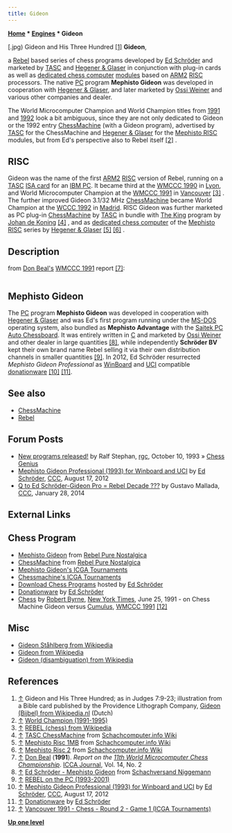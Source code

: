```yaml
---
title: Gideon
---
```

**[Home](Home "Home") * [Engines](Engines "Engines") * Gideon**

\[.jpg) Gideon and His Three Hundred <a id="cite-note-1" href="#cite-ref-1">[1]</a>
**Gideon**,

a [Rebel](Rebel "Rebel") based series of chess programs developed by [Ed Schröder](Ed_Schroder "Ed Schroder") and marketed by [TASC](TASC "TASC") and [Hegener & Glaser](Hegener_%26_Glaser "Hegener & Glaser") in conjunction with plug-in cards as well as [dedicated chess computer](Dedicated_Chess_Computers "Dedicated Chess Computers") [modules](Module "Module") based on [ARM2](ARM2 "ARM2") [RISC](https://en.wikipedia.org/wiki/Reduced_instruction_set_computing) processors. The native [PC](IBM_PC "IBM PC") program **Mephisto Gideon** was developed in cooperation with [Hegener & Glaser](Hegener_%26_Glaser "Hegener & Glaser"), and later marketed by [Ossi Weiner](Ossi_Weiner "Ossi Weiner") and various other companies and dealer.

The World Microcomputer Champion and World Champion titles from [1991](WMCCC_1991 "WMCCC 1991") and [1992](WCCC_1992 "WCCC 1992") look a bit ambiguous, since they are not only dedicated to Gideon or the 1992 entry [ChessMachine](ChessMachine "ChessMachine") (with a Gideon program), advertised by [TASC](TASC "TASC") for the ChessMachine and [Hegener & Glaser](Hegener_%26_Glaser "Hegener & Glaser") for the [Mephisto RISC](Mephisto_RISC "Mephisto RISC") modules, but from Ed's perspective also to Rebel itself <a id="cite-note-2" href="#cite-ref-2">[2]</a> .

## RISC

Gideon was the name of the first [ARM2](ARM2 "ARM2") [RISC](https://en.wikipedia.org/wiki/Reduced_instruction_set_computing) version of Rebel, running on a [TASC](TASC "TASC") [ISA card](https://en.wikipedia.org/wiki/ISA_bus) for an [IBM PC](IBM_PC "IBM PC"). It became third at the [WMCCC 1990](WMCCC_1990 "WMCCC 1990") in [Lyon](https://en.wikipedia.org/wiki/Lyon), and World Microcomputer Champion at the [WMCCC 1991](WMCCC_1991 "WMCCC 1991") in [Vancouver](https://en.wikipedia.org/wiki/Vancouver) <a id="cite-note-3" href="#cite-ref-3">[3]</a> . The further improved Gideon 3.1/32 MHz [ChessMachine](ChessMachine "ChessMachine") became World Champion at the [WCCC 1992](WCCC_1992 "WCCC 1992") in [Madrid](https://en.wikipedia.org/wiki/Madrid). RISC Gideon was further marketed as PC plug-in [ChessMachine](ChessMachine "ChessMachine") by [TASC](TASC "TASC") in bundle with [The King](The_King "The King") program by [Johan de Koning](Johan_de_Koning "Johan de Koning") <a id="cite-note-4" href="#cite-ref-4">[4]</a> , and as [dedicated chess computer](Dedicated_Chess_Computers "Dedicated Chess Computers") of the [Mephisto RISC](Mephisto_RISC "Mephisto RISC") series by [Hegener & Glaser](Hegener_%26_Glaser "Hegener & Glaser") <a id="cite-note-5" href="#cite-ref-5">[5]</a> <a id="cite-note-6" href="#cite-ref-6">[6]</a> .

## Description

from [Don Beal's](Don_Beal "Don Beal") [WMCCC 1991](WMCCC_1991 "WMCCC 1991") report <a id="cite-note-7" href="#cite-ref-7">[7]</a>:

```C++Written by Ed Schröder (programmer) and [Jan Louwman](Jan_Louwman "Jan Louwman") (a strong chess-player and designer of the [opening book](Opening_Book "Opening Book")), both previously known over many years for their [Rebel](Rebel "Rebel") program that run on [6502](6502 "6502") pocessors, Gideon is a new program for the ARM-2 RISC CPU and has taken 1.5 years (4000 man-hours) to develop. The evaluation function is complex, incorporating much chess knowledge, and positional scores can range up 1.5 times a Pawn. Gideon includes specialized knowledge for many types of endgame (defined to be when material < 26) such as rook-and-pawn endings. The search techniques include [iterative deepening](Iterative_Deepening "Iterative Deepening"), [check extensions](Check_Extensions "Check Extensions") and [singular extensions](Singular_Extensions "Singular Extensions"). [Moves](Moves "Moves") are [generated](Move_Generation "Move Generation") one-at-a-time, rather than all-and-sort. 

```

## Mephisto Gideon

The [PC](IBM_PC "IBM PC") program **Mephisto Gideon** was developed in cooperation with [Hegener & Glaser](Hegener_%26_Glaser "Hegener & Glaser") and was Ed's first program running under the [MS-DOS](MS-DOS "MS-DOS") operating system, also bundled as **Mephisto Advantage** with the [Saitek PC Auto Chessboard](Saitek_PC_Auto_Chessboard "Saitek PC Auto Chessboard"). It was entirely written in [C](C "C") and marketed by [Ossi Weiner](Ossi_Weiner "Ossi Weiner") and other dealer in large quantities <a id="cite-note-8" href="#cite-ref-8">[8]</a>, while independently **Schröder BV** kept their own brand name Rebel selling it via their own distribution channels in smaller quantities <a id="cite-note-9" href="#cite-ref-9">[9]</a>. In 2012, Ed Schröder resurrected *Mephisto Gideon Professional* as [WinBoard](WinBoard "WinBoard") and [UCI](UCI "UCI") compatible [donationware](https://en.wikipedia.org/wiki/Donationware) <a id="cite-note-10" href="#cite-ref-10">[10]</a> <a id="cite-note-11" href="#cite-ref-11">[11]</a>.

## See also

- [ChessMachine](ChessMachine "ChessMachine")
- [Rebel](Rebel "Rebel")

## Forum Posts

- [New programs released!](https://groups.google.com/d/msg/rec.games.chess/05obi896BnI/eVqo4QvNqF4J) by Ralf Stephan, [rgc](Computer_Chess_Forums "Computer Chess Forums"), October 10, 1993 » [Chess Genius](Chess_Genius "Chess Genius")
- [Mephisto Gideon Professional (1993) for Winboard and UCI](http://www.talkchess.com/forum/viewtopic.php?t=44819) by [Ed Schröder](Ed_Schroder "Ed Schroder"), [CCC](CCC "CCC"), August 17, 2012
- [Q to Ed Schröder-Gideon Pro = Rebel Decade ???](http://www.talkchess.com/forum/viewtopic.php?t=51081) by Gustavo Mallada, [CCC](CCC "CCC"), January 28, 2014

## External Links

## Chess Program

- [Mephisto Gideon](http://rebel13.nl/dos/mephisto%20gideon.html) from [Rebel Pure Nostalgica](http://rebel13.nl/index.html)
- [ChessMachine](http://rebel13.nl/dedicated/chessmachine.html) from [Rebel Pure Nostalgica](http://rebel13.nl/index.html)
- [Mephisto Gideon's ICGA Tournaments](https://www.game-ai-forum.org/icga-tournaments/program.php?id=222)
- [Chessmachine's ICGA Tournaments](https://www.game-ai-forum.org/icga-tournaments/program.php?id=224)
- [Download Chess Programs](http://www.top-5000.nl/cp.htm) hosted by [Ed Schröder](Ed_Schroder "Ed Schroder")
- [Donationware](http://www.top-5000.nl/donationware.htm) by [Ed Schröder](Ed_Schroder "Ed Schroder")
- [Chess](http://query.nytimes.com/gst/fullpage.html?res=9D0CE5DB103BF936A15755C0A967958260) by [Robert Byrne](https://en.wikipedia.org/wiki/Robert_Byrne), [New York Times](https://en.wikipedia.org/wiki/The_New_York_Times), June 25, 1991 - on Chess Machine Gideon versus [Cumulus](Cumulus "Cumulus"), [WMCCC 1991](WMCCC_1991 "WMCCC 1991") <a id="cite-note-12" href="#cite-ref-12">[12]</a>

## Misc

- [Gideon Ståhlberg from Wikipedia](https://en.wikipedia.org/wiki/Gideon_St%C3%A5hlberg)
- [Gideon from Wikipedia](https://en.wikipedia.org/wiki/Gideon)
- [Gideon (disambiguation) from Wikipedia](<https://en.wikipedia.org/wiki/Gideon_(disambiguation)>)

## References

1. <a id="cite-ref-1" href="#cite-note-1">↑</a> Gideon and His Three Hundred; as in Judges 7:9-23; illustration from a Bible card published by the Providence Lithograph Company, [Gideon (Bijbel) from Wikipedia.nl](http://nl.wikipedia.org/wiki/Gideon_%28Bijbel%29) (Dutch)
1. <a id="cite-ref-2" href="#cite-note-2">↑</a> [World Champion (1991-1995)](http://members.home.nl/matador/chess_2.htm)
1. <a id="cite-ref-3" href="#cite-note-3">↑</a> [REBEL (chess) from Wikipedia](https://en.wikipedia.org/wiki/REBEL_%28chess%29)
1. <a id="cite-ref-4" href="#cite-note-4">↑</a> [TASC ChessMachine](http://www.schach-computer.info/wiki/index.php/TASC_ChessMachine) from [Schachcomputer.info Wiki](http://www.schach-computer.info/wiki/index.php/Hauptseite_En)
1. <a id="cite-ref-5" href="#cite-note-5">↑</a> [Mephisto Risc 1MB](http://www.schach-computer.info/wiki/index.php/Mephisto_Risc_1MB) from [Schachcomputer.info Wiki](http://www.schach-computer.info/wiki/index.php/Hauptseite_En)
1. <a id="cite-ref-6" href="#cite-note-6">↑</a> [Mephisto Risc 2](http://www.schach-computer.info/wiki/index.php/Mephisto_Risc_2) from [Schachcomputer.info Wiki](http://www.schach-computer.info/wiki/index.php/Hauptseite_En)
1. <a id="cite-ref-7" href="#cite-note-7">↑</a> [Don Beal](Don_Beal "Don Beal") (**1991**). *Report on the [11th World Microcomputer Chess Championship](WMCCC_1991 "WMCCC 1991")*. [ICCA Journal](ICGA_Journal "ICGA Journal"), Vol. 14, No. 2
1. <a id="cite-ref-8" href="#cite-note-8">↑</a> [Ed Schröder - Mephisto Gideon](http://www.schachversand.eu/e/detail/software/101.html) from [Schachversand Niggemann](Schachversand_Niggemann "Schachversand Niggemann")
1. <a id="cite-ref-9" href="#cite-note-9">↑</a> [REBEL on the PC (1993-2001)](http://members.home.nl/matador/chess_3.htm)
1. <a id="cite-ref-10" href="#cite-note-10">↑</a> [Mephisto Gideon Professional (1993) for Winboard and UCI](http://www.talkchess.com/forum/viewtopic.php?t=44819) by [Ed Schröder](Ed_Schroder "Ed Schroder"), [CCC](CCC "CCC"), August 17, 2012
1. <a id="cite-ref-11" href="#cite-note-11">↑</a> [Donationware](http://www.top-5000.nl/donationware.htm) by [Ed Schröder](Ed_Schroder "Ed Schroder")
1. <a id="cite-ref-12" href="#cite-note-12">↑</a> [Vancouver 1991 - Chess - Round 2 - Game 1 (ICGA Tournaments)](https://www.game-ai-forum.org/icga-tournaments/round.php?tournament=59&round=2&id=1)

**[Up one level](Engines "Engines")**

